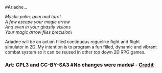 #Ariadne...

*Mystic palm, gem and tarot*\
*A few escape your magic arrow*\
*And even in your ghastly visions*\
*Your magic arrow flies precision*\

Ariadne will be an action filled continuous roguelike fight and flight simulator in 2D.
My intention is to program a fun filled, dynamic and vibrant combat system so it can be reused in other top down 2D RPG games.

### Art: GPL3 and CC-BY-SA3 #No changes were made# - [Credit](https://github.com/Gaurav0)

